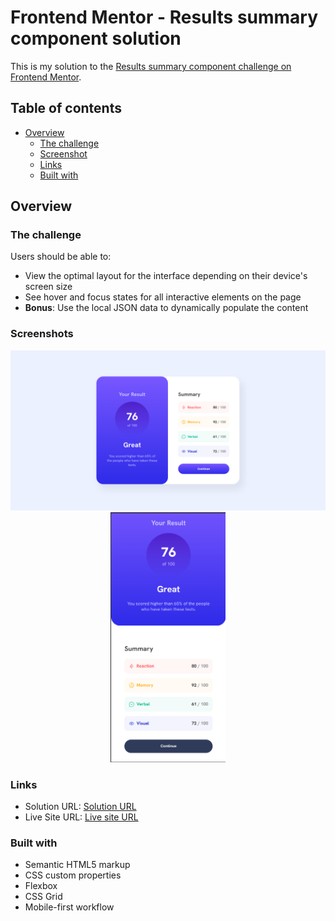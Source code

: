 # Frontend Mentor - Results summary component solution

This is my solution to the [Results summary component challenge on Frontend Mentor](https://www.frontendmentor.io/challenges/results-summary-component-CE_K6s0maV).
## Table of contents

- [Overview](#overview)
  - [The challenge](#the-challenge)
  - [Screenshot](#screenshot)
  - [Links](#links)
  - [Built with](#built-with)

## Overview

### The challenge

Users should be able to:

- View the optimal layout for the interface depending on their device's screen size
- See hover and focus states for all interactive elements on the page
- **Bonus**: Use the local JSON data to dynamically populate the content

### Screenshots

<div align="center">
  <img style="margin: auto" src="./screenshots/web_version.png"/>
   <img style="height: 400px" src="./screenshots/mobile_version.png"/>
</div>

### Links

- Solution URL: [Solution URL](https://www.frontendmentor.io/solutions/vanilla-js-interactive-component-N9DuG8UHol)
- Live Site URL: [Live site URL](https://results-summary-component-eight-sage.vercel.app/)


### Built with

- Semantic HTML5 markup
- CSS custom properties
- Flexbox
- CSS Grid
- Mobile-first workflow
